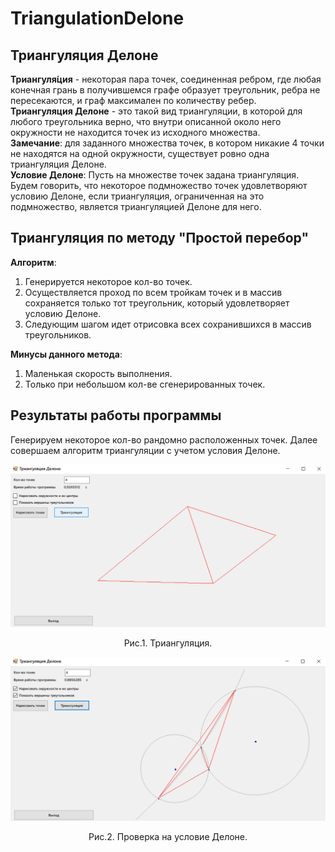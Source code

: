# TriangulationDelone
## Триангуляция Делоне<br>
**Триангуля́ция** - некоторая пара точек, соединенная ребром, где любая конечная грань в получившемся графе образует треугольник, ребра не пересекаются, и граф максимален по количеству ребер.<br>
**Триангуляция Делоне** -  это такой вид триангуляции, в которой для любого треугольника верно, что внутри описанной около него окружности не находится точек из исходного множества.<br>
**Замечание**: для заданного множества точек, в котором никакие 4 точки не находятся на одной окружности, существует ровно одна триангуляция Делоне.<br>
**Условие Делоне**: Пусть на множестве точек задана триангуляция. Будем говорить, что некоторое подмножество точек удовлетворяют условию Делоне, если триангуляция, ограниченная на это подмножество, является триангуляцией Делоне для него.

## Триангуляция по методу "Простой перебор"<br>
**Алгоритм**:
1. Генерируется некоторое кол-во точек.
2. Осуществляется проход по всем тройкам точек и в массив сохраняется только тот треугольник, который удовлетворяет условию Делоне.
3. Следующим шагом идет отрисовка всех сохранившихся в массив треугольников.<br>

**Минусы данного метода**:
1. Маленькая скорость выполнения.
2. Только при небольшом кол-ве сгенерированных точек.

## Результаты работы программы<br>
Генерируем некоторое кол-во рандомно расположенных точек. Далее совершаем алгоритм триангуляции с учетом условия Делоне.

<p align="center"><img src="screenshots/1.png"/></p>
<p align="center">Рис.1. Триангуляция.</p>

<p align="center"><img src="screenshots/2.png"/></p>
<p align="center">Рис.2. Проверка на условие Делоне.</p>
